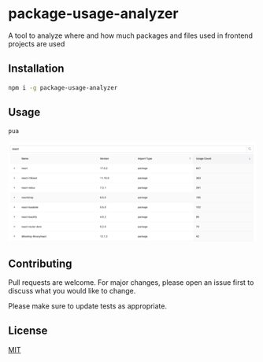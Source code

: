 # package-usage-analyzer

A tool to analyze where and how much packages and files used in frontend projects are used

## Installation


```bash
npm i -g package-usage-analyzer
```

## Usage

```bash
pua
```

![Screenshot](https://raw.githubusercontent.com/indatawetrust/package-usage-analyzer/main/img/ss.png)

## Contributing
Pull requests are welcome. For major changes, please open an issue first to discuss what you would like to change.

Please make sure to update tests as appropriate.

## License
[MIT](https://choosealicense.com/licenses/mit/)
